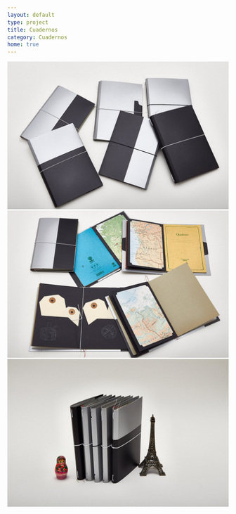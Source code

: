 ```yaml
---
layout: default
type: project
title: Cuadernos
category: Cuadernos
home: true
---
```


![](01.jpg)
![](02.jpg)
![](03.jpg)
